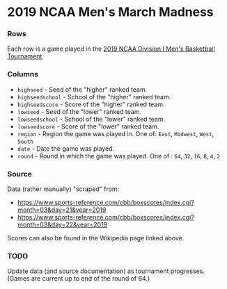# 2019 NCAA Men's March Madness

### Rows

Each row is a game played in the [2019 NCAA Division I Men's Basketball Tournament](https://en.wikipedia.org/wiki/2019_NCAA_Division_I_Men%27s_Basketball_Tournament).

### Columns

- `highseed` - Seed of the "higher" ranked team.
- `highseedschool` - School of the "higher" ranked team.
- `highseedscore` - Score of the "higher" ranked team.
- `lowseed` - Seed of the "lower" ranked team.
- `lowseedschool` - School of the "lower" ranked team.
- `lowseedscore` - Score of the "lower" ranked team.
- `region` - Region the game was played in. One of: `East`, `Midwest`, `West`, `South`
- `date` - Date the game was played.
- `round` - Round in which the game was played. One of : `64`, `32`, `16`, `8`, `4`, `2`


### Source

Data (rather manually) "scraped" from:

- https://www.sports-reference.com/cbb/boxscores/index.cgi?month=03&day=21&year=2019
- https://www.sports-reference.com/cbb/boxscores/index.cgi?month=03&day=22&year=2019

Scores can also be found in the Wikipedia page linked above.

### TODO

Update data (and source documentation) as tournament progresses. (Games are current up to end of the round of 64.)